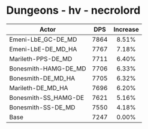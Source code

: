 # Dungeons - hv - necrolord
| Actor | DPS | Increase |
|---|:---:|:---:|
|Emeni-LbE_GC-DE_MD|7864|8.51%|
|Emeni-LbE-DE_MD_HA|7767|7.18%|
|Marileth-PPS-DE_MD|7711|6.40%|
|Bonesmith-HAMG-DE_MD|7706|6.33%|
|Bonesmith-DE_MD_HA|7705|6.32%|
|Marileth-DE_MD_HA|7696|6.20%|
|Bonesmith-SS_HAMG-DE|7621|5.16%|
|Bonesmith-SS-DE_MD|7550|4.18%|
|Base|7247|0.00%|
